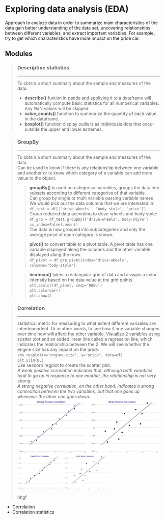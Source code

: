 # Exploring data analysis (EDA)
Approach to analyze data in order to summarize main characteristics of the data gain better understanding of the data set, uncovering relationships between different variables, and extract important variables. For example, try to get which characteristics have more impact on the price car.


## Modules

> ### Descriptive statistics  
> ------------------------
> To obtain a short summary about the sample and measures of the data.  
> - **describe()** funtion in panda and appliying it to a dataframe will automatically compute basic statistics for all numberical variables.  
> Any NaN values will be skipped  
> - **value_counts()** function to summarize the quantity of each value in the dataframe.  
> - **boxplot()** function display outliers as individuals dots that occur outside the upper and lower extremes.


> ### GroupBy  
> ------------------------
> To obtain a short summary about the sample and measures of the data.  
> Can be used to know if there is any relationship between one variable and another or to know which category of a variable can add more value to the object.  
>> **groupBy()** is used on categorical variables, groups the data into subsets according to different categories of that variable.  
>> Can group by single or multi variable passing variable names  
>> We would pick out the data columns that we are interested in:  
>> ``df_test = df[['drive-wheels', 'body-style', 'price']]``  
>> Group reduced data according to drive-wheels and body style:  
>> ``df_grp = df_test.groupby(['drive-wheels', body-style'] as_index=False).mean()``  
>> The data is now grouped into subcategories and only the average price of each category is shown.  
>
>> **pivot()** to convert table to a pivot table. A pivot table has one variable displayed along the columns and the other variable displayed along the rows.  
>> ``df_pivot = df_grp.pivot(index='drive-wheels', columns='body-style')``  
>
>> **heatmap()** takes a rectangular grid of data and assigns a color intensity based on the data value at the grid points.  
>> ``plt.pcolor(df_pivot, cmap='RdBu')``  
>> ``plt.colorbar()``  
>> ``plt.show()``  
>

> ### Correlation  
> ------------- 
> statistical metric for measuring to what extent different variables are interdependent. Or in other words, to see how if one variable changes over time how will affect the other variable.
> Visualize 2 variables using scatter plot and an added linear line called a regression line, which indicates the relationship between the 2. 
> We will see whether the engine size has any impact on the price.  
> ``sns.regplot(x="engine-size", y="price", data=df)``  
> ``plt.ylim(0,)``  
> Use seaborn.regplot to create the scatter plot.  
> *A weak positive correlation indicates that, although both variables tend to go up in response to one another, the relationship is not very strong.*  
> *A strong negative correlation, on the other hand, indicates a strong connection between the two variables, but that one goes up whenever the other one goes down.*  
> ![](https://github.com/nereacal/python-data-science/blob/main/analyzing-data/images/StrongWeak_Positive_Correlation.jpeg)  
> <img src="https://github.com/nereacal/python-data-science/blob/main/analyzing-data/images/StrongWeak_Positive_Correlation.jpeg" alt="Correlation" width="300px">
>
> hhgf



- Correlation
- Correlation statistics